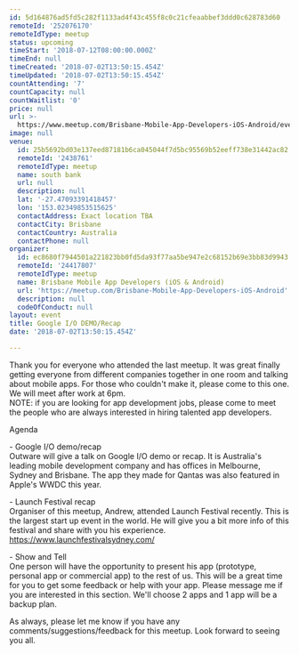 ```yaml
---
id: 5d164876ad5fd5c282f1133ad4f43c455f8c0c21cfeaabbef3ddd0c628783d60
remoteId: '252076170'
remoteIdType: meetup
status: upcoming
timeStart: '2018-07-12T08:00:00.000Z'
timeEnd: null
timeCreated: '2018-07-02T13:50:15.454Z'
timeUpdated: '2018-07-02T13:50:15.454Z'
countAttending: '7'
countCapacity: null
countWaitlist: '0'
price: null
url: >-
  https://www.meetup.com/Brisbane-Mobile-App-Developers-iOS-Android/events/252076170/
image: null
venue:
  id: 25b5692bd03e137eed87181b6ca045044f7d5bc95569b52eeff738e31442ac82
  remoteId: '2438761'
  remoteIdType: meetup
  name: south bank
  url: null
  description: null
  lat: '-27.47093391418457'
  lon: '153.02349853515625'
  contactAddress: Exact location TBA
  contactCity: Brisbane
  contactCountry: Australia
  contactPhone: null
organizer:
  id: ec8680f7944501a221823bb0fd5da93f77aa5be947e2c68152b69e3bb83d9943
  remoteId: '24417807'
  remoteIdType: meetup
  name: Brisbane Mobile App Developers (iOS & Android)
  url: 'https://meetup.com/Brisbane-Mobile-App-Developers-iOS-Android'
  description: null
  codeOfConduct: null
layout: event
title: Google I/O DEMO/Recap
date: '2018-07-02T13:50:15.454Z'

---
```

<p>Thank you for everyone who attended the last meetup. It was great finally getting everyone from different companies together in one room and talking about mobile apps. For those who couldn't make it, please come to this one. We will meet after work at 6pm.<br/>NOTE: if you are looking for app development jobs, please come to meet the people who are always interested in hiring talented app developers.</p> <p>Agenda</p> <p>- Google I/O demo/recap<br/>Outware will give a talk on Google I/O demo or recap. It is Australia's leading mobile development company and has offices in Melbourne, Sydney and Brisbane. The app they made for Qantas was also featured in Apple's WWDC this year.</p> <p>- Launch Festival recap<br/>Organiser of this meetup, Andrew, attended Launch Festival recently. This is the largest start up event in the world. He will give you a bit more info of this festival and share with you his experience.<br/><a href="https://www.launchfestivalsydney.com/" class="linkified">https://www.launchfestivalsydney.com/</a></p> <p>- Show and Tell<br/>One person will have the opportunity to present his app (prototype, personal app or commercial app) to the rest of us. This will be a great time for you to get some feedback or help with your app. Please message me if you are interested in this section. We'll choose 2 apps and 1 app will be a backup plan.</p> <p>As always, please let me know if you have any comments/suggestions/feedback for this meetup. Look forward to seeing you all.</p>
